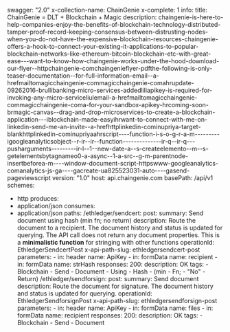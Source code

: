 swagger: "2.0"
x-collection-name: ChainGenie
x-complete: 1
info:
  title: ChainGenie = DLT + Blockchain + Magic
  description: chaingenie-is-here-to-help-companies-enjoy-the-benefits-of-blockchain-technology-distributed-tamper-proof-record-keeping-consensus-between-distrusting-nodes-when-you-do-not-have-the-expensive-blockchain-resources-chaingenie-offers-a-hook-to-connect-your-existing-it-applications-to-popular-blockchain-networks-like-ethereum-bitcoin-blockchain-etc-with-great-ease---want-to-know-how-chaingenie-works-under-the-hood-download-our-flyer--httpchaingenie-comchaingenieflyer-pdfthe-following-is-only-teaser-documentation--for-full-information-email--a-hrefmailtomagicchaingenie-commagicchaingenie-comahrupdate-09262016-brullibanking-micro-services-addedliliapikey-is-required-for-invoking-any-micro-serviceliulemail-a-hrefmailtomagicchaingenie-commagicchaingenie-coma-for-your-sandbox-apikey-hrcoming-soon-brmagic-canvas--drag-and-drop-microservices-to-create-a-blockchain-application---iblockchain-made-easyihrwant-to-connect-with-me-on-linkedin-send-me-an-invite--a-hrefhttplinkedin-cominupriya-target-blankhttplinkedin-cominupriyaahrscript----function-i-s-o-g-r-a-m---------igoogleanalyticsobject--r-ir--ir--function--------------ir-q--ir-q---pusharguments---------ir-l--1--new-date-a--s-createelemento--m--s-getelementsbytagnameo0-a-async--1-a-src--g-m-parentnode-insertbeforea-m----window-document-script-httpswww-googleanalytics-comanalytics-js-ga----gacreate-ua825523031-auto----gasend-pageviewscript
  version: "1.0"
host: api.chaingenie.com
basePath: /api/v1
schemes:
- http
produces:
- application/json
consumes:
- application/json
paths:
  /ethledger/sendcert:
    post:
      summary: Send document using hash (min fn; no return)
      description: Route the document to a recipient.  The document history and status
        is updated for querying.  The API call does not return any document properties.  This
        is a <b>minimalistic function</b> for stringing with other functions
      operationId: EthledgerSendcertPost
      x-api-path-slug: ethledgersendcert-post
      parameters:
      - in: header
        name: ApiKey
      - in: formData
        name: recipient
      - in: formData
        name: strHash
      responses:
        200:
          description: OK
      tags:
      - Blockchain
      - Send
      - Document
      - Using
      - Hash
      - (min
      - Fn;
      - "No"
      - Return)
  /ethledger/sendforsign:
    post:
      summary: Send document
      description: Route the document for signature.  The document history and status
        is updated for querying.
      operationId: EthledgerSendforsignPost
      x-api-path-slug: ethledgersendforsign-post
      parameters:
      - in: header
        name: ApiKey
      - in: formData
        name: files
      - in: formData
        name: recipient
      responses:
        200:
          description: OK
      tags:
      - Blockchain
      - Send
      - Document